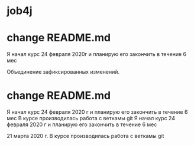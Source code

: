 # job4j
# change README.md
Я начал курс 24 февраля 2020г и планирую его закончить в течение 6 мес

Объединение зафиксированных изменений.
# change README.md

Я начал курс 24 февраля 2020 г и планирую его закончить в течение 6 меc
В курсе производилась работа с веткамы git
Я начал курс 24 февраля 2020 г и планирую его закончить в течение 6 меc

21 марта 2020 г.
В курсе производилась работа с веткамы git